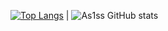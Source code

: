 [![Top Langs](https://github-readme-stats-beryl-nu-33.vercel.app/api/top-langs?username=As1ss&theme=synthwave&card_width=450px)](https://github.com/As1ss/github-readme-stats) 
|
![As1ss GitHub stats](https://github-readme-stats.vercel.app/api?username=As1ss&count_private=true&theme=synthwave)


